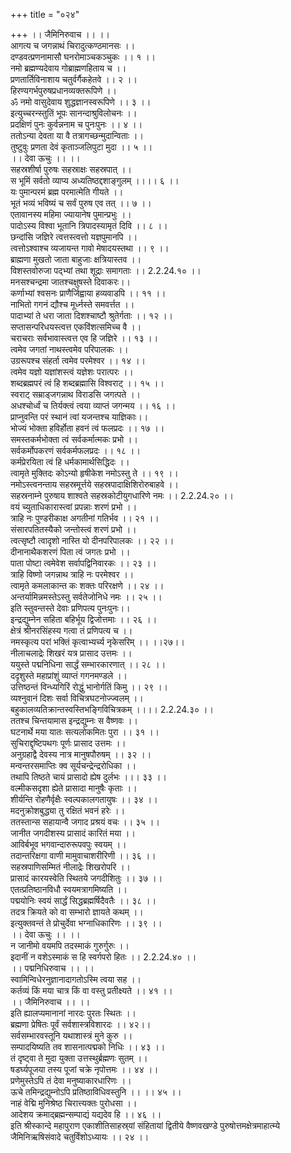 +++
title = "०२४"

+++
।। जैमिनिरुवाच ।। ।।  
आगत्य च जगन्नाथं चिरादुत्कण्ठमानसः ।।  
दण्डवत्प्रणनामासौ घनरोमाञ्चकञ्चुकः ।। १ ।।  
नमो ब्रह्मण्यदेवाय गोब्राह्मणहिताय च ।।  
प्रणतार्तिविनाशाय चतुर्वर्गैकहेतवे ।। २ ।।  
हिरण्यगर्भपुरुषप्रधानव्यक्तरूपिणे ।।  
ॐ नमो वासुदेवाय शुद्धज्ञानस्वरूपिणे ।। ३ ।।  
इत्युच्चरन्स्तुतिं भूपः सानन्दाश्रुविलोचनः ।।  
प्रदक्षिणं पुनः कुर्वन्ननाम च पुनःपुनः ।। ४ ।।  
ततोऽन्या देवता या वै तत्रागच्छन्मुदान्विताः ।।  
तुष्टुवुः प्रणता देवं कृताञ्जलिपुटा मुदा ।। ५ ।।  
।। देवा ऊचुः ।। ।।  
सहस्रशीर्षा पुरुषः सहस्राक्षः सहस्रपात् ।।  
स भूमिं सर्वतो व्याप्य अध्यतिष्ठद्दशाङ्गुलम् ।।।। ६ ।।  
यः पुमान्परमं ब्रह्म परमात्मेति गीयते ।।  
भूतं भव्यं भविष्यं च सर्वं पुरुष एव तत् ।। ७ ।।  
एतावानस्य महिमा ज्यायानेष पुमान्प्रभुः ।।  
पादोऽस्य विश्वा भूतानि त्रिपादस्यामृतं दिवि ।। ८ ।।  
छन्दांसि जज्ञिरे त्वत्तस्त्वत्तो यज्ञपुमानपि ।।  
त्वत्तोऽश्वाश्च व्यजायन्त गावो मेषादयस्तथा ।। ९ ।।  
ब्राह्मणा मुखतो जाता बाहुजाः क्षत्रियास्तव ।।  
विशस्तवोरुजा पद्भ्यां तथा शूद्राः समागताः ।। 2.2.24.१० ।।  
मनसश्चन्द्रमा जातश्चक्षुषस्ते दिवाकरः।।  
कर्णाभ्यां श्वसनः प्राणैर्जिह्वाया हव्यवाडपि ।। ११ ।।  
नाभितो गगनं द्यौश्च मूर्ध्नस्ते समवर्त्तत ।।  
पादाभ्यां ते धरा जाता दिशश्चाष्टौ श्रुतेर्गताः ।। १२ ।।  
सप्तासन्परिधयस्त्वत्त एकविंशत्समिच्च वै ।।  
चराचराः सर्वभावास्त्वत्त एव हि जज्ञिरे ।। १३ ।।  
त्वमेव जगतां नाथस्त्वमेव परिपालकः ।।  
उग्ररूपश्च संहर्ता त्वमेव परमेश्वर ।। १४ ।।  
त्वमेव यज्ञो यज्ञांशस्त्वं यज्ञेशः परात्परः ।।  
शब्दब्रह्मपरं त्वं हि शब्दब्रह्मासि विश्वराट् ।। १५ ।।  
स्वराट् सम्राड्जगन्नाथ विराडसि जगत्पते ।।  
अधश्चोर्ध्वं च तिर्यक्त्वं त्वया व्याप्तं जगन्मय ।। १६ ।।  
प्राप्नुवन्ति परं स्थानं त्वां यजन्तश्च याज्ञिकाः।।  
भोज्यं भोक्ता हविर्होता हवनं त्वं फलप्रदः ।। १७ ।।  
समस्तकर्मभोक्ता त्वं सर्वकर्मात्मकः प्रभो ।।  
सर्वकर्मोपकरणं सर्वकर्मफलप्रदः ।। १८ ।।  
कर्मप्रेरयिता त्वं हि धर्मकामार्थसिद्धिदः ।।  
त्वामृते मुक्तिदः कोऽन्यो हृषीकेश नमोऽस्तु ते ।। १९ ।।  
नमोऽस्त्वनन्ताय सहस्रमूर्त्तये सहस्रपादाक्षिशिरोरुबाहवे ।।  
सहस्रनाम्ने पुरुषाय शाश्वते सहस्रकोटीयुगधारिणे नमः ।। 2.2.24.२० ।।  
वयं च्युताधिकारास्त्वां प्रपन्नाः शरणं प्रभो ।।  
त्राहि नः पुण्डरीकाक्ष अगतीनां गतिर्भव ।। २१ ।।  
संसारपतितस्यैको जन्तोस्त्वं शरणं प्रभो ।।  
त्वत्सृष्टौ त्वादृशो नास्ति यो दीनपरिपालकः ।। २२ ।।  
दीनानाथैकशरणं पिता त्वं जगतः प्रभो ।।  
पाता पोष्टा त्वमेवेश सर्वापद्विनिवारकः ।। २३ ।।  
त्राहि विष्णो जगन्नाथ त्राहि नः परमेश्वर ।।  
त्वामृते कमलाकान्त कः शक्तः परिरक्षणे ।। २४ ।।  
अन्तर्यामिन्नमस्तेऽस्तु सर्वतेजोनिधे नमः ।। २५ ।।  
इति स्तुवन्तस्ते देवाः प्रणिपत्य पुनःपुनः।।  
इन्द्रद्युम्नेन सहिता बहिर्भूय द्विजोत्तमाः ।। २६ ।।  
क्षेत्रं श्रीनरसिंहस्य गत्वा तं प्रणिपत्य च ।।  
नमस्कृत्य परां भक्तिं कृत्वाभ्यर्च्य नृकेसरिम् ।। ।।२७।।  
नीलाचलाद्रेः शिखरं यत्र प्रासाद उत्तमः ।।  
ययुस्ते पद्मनिधिना सार्द्धं सम्भारकारणात् ।। २८ ।।  
ददृशुस्ते महाप्रांशुं व्याप्तं गगनमण्डले ।।  
उत्तिष्ठन्तं विन्ध्यगिरिं रोद्धुं भानोर्गतिं किमु ।। २९ ।।  
व्यश्नुवानं दिशः सर्वा विचित्रघटनोज्ज्वलम् ।।  
बहुकालव्यतिक्रान्तस्वस्तिभङ्गिविचित्रकम् ।।।। 2.2.24.३० ।।  
ततश्च चिन्तयामास इन्द्रद्युम्नः स वैष्णवः ।।  
घटनार्थे मया यातः सत्यलोकमितः पुरा ।। ३१ ।।  
सुचिराद्दृष्टिपथगः पूर्णः प्रासाद उत्तमः ।।  
अनुग्रहाद्वै देवस्य नात्र मानुषपौरुषम् ।। ३२ ।।  
मन्वन्तरसमाप्तिः क्व सूर्यचन्द्रेन्द्ररोधिका ।।  
तथापि तिष्ठते चायं प्रासादो ह्येष दुर्लभः ।।। ३३ ।।  
वल्मीकसदृशा ह्येते प्रासादा मानुषैः कृताः ।।  
शीर्यन्ति रोहणैर्वृक्षैः स्वल्पकालगतायुषः ।। ३४ ।।  
मदनुक्रोशबुद्ध्या तु रक्षितं भवनं हरेः ।।  
ततस्तान्स सहायान्वै जगाद प्रश्रयं वचः ।। ३५ ।।  
जानीत जगदीशस्य प्रासादं कारितं मया ।।  
आविर्बभूव भगवान्दारुरूपवपुः स्वयम् ।।  
तदान्तरिक्षगा वाणी मामुवाचाशरीरिणी ।। ३६ ।।  
सहस्रपाणिसम्मितं नीलाद्रेः शिखरोपरि ।।  
प्रासादं कारयस्वेति स्थितये जगदीशितुः ।। ३७ ।।  
एतत्प्रतिष्ठानविधौ स्वयमत्रागमिष्यति ।।  
पद्मयोनिः स्वयं सार्द्धं सिद्धब्रह्मर्षिदैवतैः ।। ३८ ।।  
तदत्र क्रियते को वा सम्भारो ज्ञायते कथम् ।।  
इत्युक्तवन्तं ते प्रोचुर्देवा भग्नाधिकारिणः ।। ३९ ।।  
।। देवा ऊचुः ।। ।।  
न जानीमो वयमपि तदस्माकं गुरुर्गुरुः ।।  
इदानीं न वशेऽस्माकं स हि स्वर्गपरो हितः ।। 2.2.24.४० ।।  
।। पद्मनिधिरुवाच ।। ।।  
स्वामिन्विधेरनुज्ञानादागतोऽस्मि त्वया सह ।।  
कर्तव्यं किं मया चात्र किं वा वस्तु प्रतीक्ष्यते ।। ४१ ।।  
।। जैमिनिरुवाच ।। ।।  
इति ह्यालप्यमानानां नारदः पुरतः स्थितः ।।  
ब्रह्मणा प्रेषितः पूर्वं सर्वशास्त्रविशारदः ।। ४२।।  
सर्वसम्भारवस्तूनि यथाशास्त्रं मुने कुरु ।।  
सम्पादयिष्यति तव शासनात्पद्मको निधिः ।। ४३ ।।  
तं दृष्ट्वा ते मुदा युक्ता उत्तस्थुर्ब्रह्मणः सुतम् ।।  
षडर्घ्यपूजया तस्य पूजां चक्रे नृपोत्तमः ।। ४४ ।।  
प्रणेमुस्तेऽपि तं देवा मनुष्याकारधारिणः ।।  
ऊचे तमिन्द्रद्युम्नोऽपि प्रतिष्ठाविधिवस्तुनि ।। ।। ४५ ।।  
नाहं वेद्मि मुनिश्रेष्ठ चिरात्त्यक्तः पुरोधसा ।।  
आदेशय क्रमाद्ब्रह्मन्सम्पाद्यं यद्यदेव हि ।। ४६ ।।  
इति श्रीस्कान्दे महापुराण एकाशीतिसाहस्र्यां संहितायां द्वितीये वैष्णवखण्डे पुरुषोत्तमक्षेत्रमाहात्म्ये जैमिनिऋषिसंवादे चतुर्विंशोऽध्यायः ।। २४ ।।